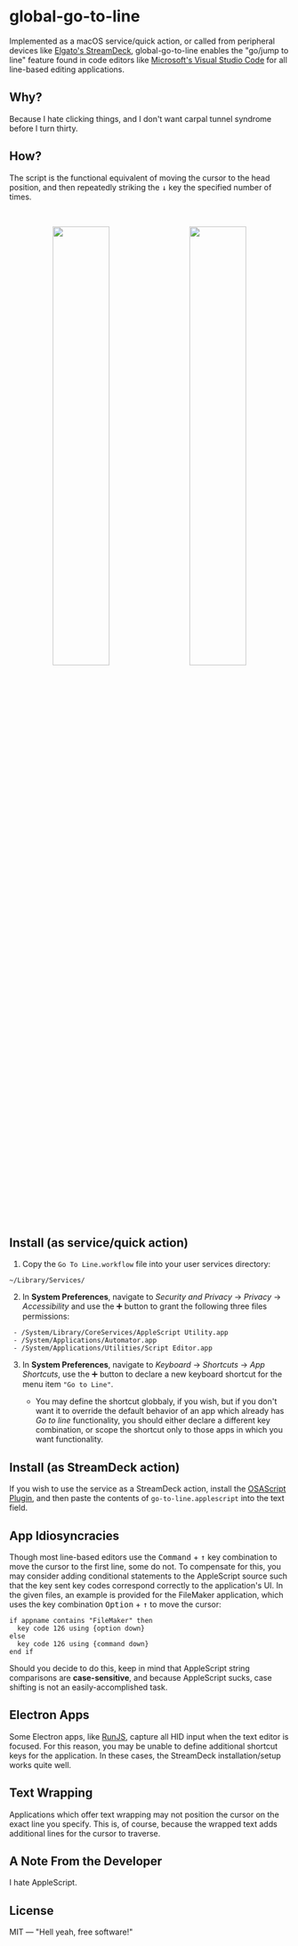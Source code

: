 # global-go-to-line
 
 Implemented as a macOS service/quick action, or called from peripheral devices like [Elgato's StreamDeck](https://www.elgato.com/en/stream-deck), global-go-to-line enables the "go/jump to line" feature found in code editors like [Microsoft's Visual Studio Code](https://code.visualstudio.com) for all line-based editing applications.

## Why?

Because I hate clicking things, and I don't want carpal tunnel syndrome before I turn thirty.

## How?

The script is the functional equivalent of moving the cursor to the head position, and then repeatedly striking the <kbd>↓</kbd> key the specified number of times.


<p align="center"><br></p>

<p align="center"><img src="https://get.stephancasas.com/static/go-to-line--fm.gif" width="45%"> &nbsp; &nbsp; <img src="https://get.stephancasas.com/static/go-to-line--runjs.gif" width="45%"></p>

<p align="center"><br></p>

## Install (as service/quick action)

1. Copy the `Go To Line.workflow` file into your user services directory:

```plaintext
~/Library/Services/
```

2. In **System Preferences**, navigate to _Security and Privacy_ → _Privacy_ → _Accessibility_ and use the :heavy_plus_sign: button to grant the following three files permissions:

```plaintext
 - /System/Library/CoreServices/AppleScript Utility.app
 - /System/Applications/Automator.app
 - /System/Applications/Utilities/Script Editor.app
```

3. In **System Preferences**, navigate to _Keyboard_ → _Shortcuts_ → _App Shortcuts_, use the :heavy_plus_sign: button to declare a new keyboard shortcut for the menu item `"Go to Line"`.
  
    * You may define the shortcut globbaly, if you wish, but if you don't want it to override the default behavior of an app which already has *Go to line* functionality, you should either declare a different key combination, or scope the shortcut only to those apps in which you want functionality.

## Install (as StreamDeck action)

If you wish to use the service as a StreamDeck action, install the [OSAScript Plugin](https://github.com/gabrielperales/streamdeck-osascript), and then paste the contents of `go-to-line.applescript` into the text field.


## App Idiosyncracies

Though most line-based editors use the <kbd>Command</kbd> + <kbd>↑</kbd> key combination to move the cursor to the first line, some do not. To compensate for this, you may consider adding conditional statements to the AppleScript source such that the key sent key codes correspond correctly to the application's UI. In the given files, an example is provided for the FileMaker application, which uses the key combination <kbd>Option</kbd> + <kbd>↑</kbd> to move the cursor:

```applescript
if appname contains "FileMaker" then
  key code 126 using {option down}
else
  key code 126 using {command down}
end if
```

Should you decide to do this, keep in mind that AppleScript string comparisons are **case-sensitive**, and because AppleScript sucks, case shifting is not an easily-accomplished task.

## Electron Apps

Some Electron apps, like [RunJS](https://runjs.app), capture all HID input when the text editor is focused. For this reason, you may be unable to define additional shortcut keys for the application. In these cases, the StreamDeck installation/setup works quite well.

## Text Wrapping

Applications which offer text wrapping may not position the cursor on the exact line you specify. This is, of course, because the wrapped text adds additional lines for the cursor to traverse.

## A Note From the Developer

I hate AppleScript.

## License

MIT — "Hell yeah, free software!"